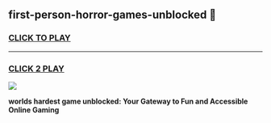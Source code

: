 
## first-person-horror-games-unblocked 👋
<h3>
<a href="https://premium.freeplayer.one?title=first-person-horror-games-unblocked&ref=14F">CLICK TO PLAY</a></h3>
<hr>

<h3>
<a href="https://premium.freeplayer.one?title=first-person-horror-games-unblocked&ref=14F">CLICK 2 PLAY</a>
  
</h3>

<a href="https://premium.freeplayer.one?title=first-person-horror-games-unblocked&ref=12F/"><img src="https://clearcache.store/games.png"></a>


**worlds hardest game unblocked: Your Gateway to Fun and Accessible Online Gaming**
